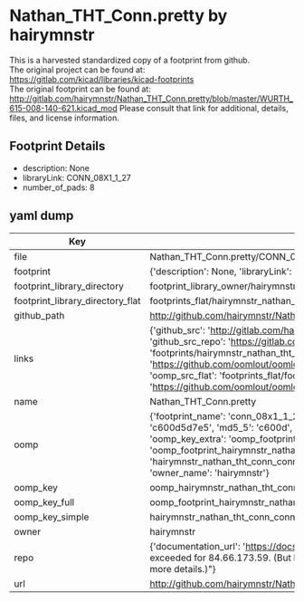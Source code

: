 # Nathan_THT_Conn.pretty by hairymnstr  
This is a harvested standardized copy of a footprint from github.  
The original project can be found at:  
https://gitlab.com/kicad/libraries/kicad-footprints  
The original footprint can be found at:
http://gitlab.com/hairymnstr/Nathan_THT_Conn.pretty/blob/master/WURTH_615-008-140-621.kicad_mod
Please consult that link for additional, details, files, and license information.  
## Footprint Details
* description: None  
* libraryLink: CONN_08X1_1_27  
* number_of_pads: 8  
## yaml dump  
| Key | Value |  
| --- | --- |  
| file | Nathan_THT_Conn.pretty/CONN_08X1_1_27.kicad_mod |  
| footprint | {'description': None, 'libraryLink': 'CONN_08X1_1_27', 'number_of_pads': 8} |  
| footprint_library_directory | footprint_library_owner/hairymnstr_Nathan_THT_Conn.pretty |  
| footprint_library_directory_flat | footprints_flat/hairymnstr_nathan_tht_conn_conn_08x1_1_27/working |  
| github_path | http://github.com/hairymnstr/Nathan_THT_Conn.pretty/blob/master/CONN_08X1_1_27.kicad_mod |  
| links | {'github_src': 'http://gitlab.com/hairymnstr/Nathan_THT_Conn.pretty/blob/master/WURTH_615-008-140-621.kicad_mod', 'github_src_repo': 'https://gitlab.com/kicad/libraries/kicad-footprints', 'oomp_bot': 'footprints/hairymnstr_nathan_tht_conn_conn_08x1_1_27/working', 'oomp_bot_github': 'https://github.com/oomlout/oomlout_oomp_footprint_bot/tree/main/footprints/hairymnstr_nathan_tht_conn_conn_08x1_1_27/working', 'oomp_src_flat': 'footprints_flat/footprints_flat/hairymnstr_nathan_tht_conn_conn_08x1_1_27/working', 'oomp_src_flat_github': 'https://github.com/oomlout/oomlout_oomp_footprint_src/tree/main/footprints_flat/hairymnstr_nathan_tht_conn_conn_08x1_1_27/working'} |  
| name | Nathan_THT_Conn.pretty |  
| oomp | {'footprint_name': 'conn_08x1_1_27', 'library_name': 'nathan_tht_conn', 'md5': 'c600d5d7e5c9ec37fe2f3a3bc8485c9f', 'md5_10': 'c600d5d7e5', 'md5_5': 'c600d', 'md5_6': 'c600d5', 'oomp_key': 'oomp_hairymnstr_nathan_tht_conn_conn_08x1_1_27', 'oomp_key_extra': 'oomp_footprint_hairymnstr_nathan_tht_conn_conn_08x1_1_27', 'oomp_key_full': 'oomp_footprint_hairymnstr_nathan_tht_conn_conn_08x1_1_27_c600d5', 'oomp_key_simple': 'hairymnstr_nathan_tht_conn_conn_08x1_1_27', 'original_filename': 'Nathan_THT_Conn.pretty/CONN_08X1_1_27.kicad_mod', 'owner_name': 'hairymnstr'} |  
| oomp_key | oomp_hairymnstr_nathan_tht_conn_conn_08x1_1_27 |  
| oomp_key_full | oomp_footprint_hairymnstr_nathan_tht_conn_conn_08x1_1_27 |  
| oomp_key_simple | hairymnstr_nathan_tht_conn_conn_08x1_1_27 |  
| owner | hairymnstr |  
| repo | {'documentation_url': 'https://docs.github.com/rest/overview/resources-in-the-rest-api#rate-limiting', 'message': "API rate limit exceeded for 84.66.173.59. (But here's the good news: Authenticated requests get a higher rate limit. Check out the documentation for more details.)"} |  
| url | http://github.com/hairymnstr/Nathan_THT_Conn.pretty |  

